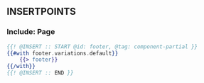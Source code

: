 
## INSERTPOINTS

### Include: Page

``` hbs
{{! @INSERT :: START @id: footer, @tag: component-partial }}
{{#with footer.variations.default}}
	{{> footer}}
{{/with}}
{{! @INSERT :: END }}
```
